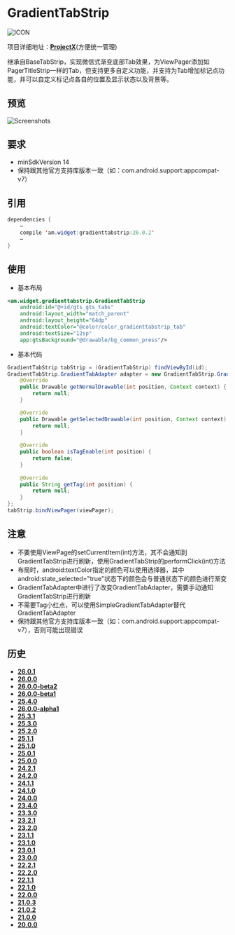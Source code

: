 # GradientTabStrip
![ICON](https://raw.githubusercontent.com/AlexMofer/ProjectX/master/gradienttabstrip/icon.png)

项目详细地址：[**ProjectX**](https://github.com/AlexMofer/ProjectX/tree/master/gradienttabstrip)(方便统一管理)

继承自BaseTabStrip，实现微信式渐变底部Tab效果，为ViewPager添加如PagerTitleStrip一样的Tab，但支持更多自定义功能，并支持为Tab增加标记点功能，并可以自定义标记点各自的位置及显示状态以及背景等。
## 预览
![Screenshots](https://raw.githubusercontent.com/AlexMofer/ProjectX/master/gradienttabstrip/screenshots.gif)
## 要求
- minSdkVersion 14
- 保持跟其他官方支持库版本一致（如：com.android.support:appcompat-v7）

## 引用
```java
dependencies {
    ⋯
    compile 'am.widget:gradienttabstrip:26.0.2'
    ⋯
}
```
## 使用
- 基本布局
```xml
<am.widget.gradienttabstrip.GradientTabStrip
    android:id="@+id/gts_gts_tabs"
    android:layout_width="match_parent"
    android:layout_height="64dp"
    android:textColor="@color/color_gradienttabstrip_tab"
    android:textSize="12sp"
    app:gtsBackground="@drawable/bg_common_press"/>
```
- 基本代码
```java
GradientTabStrip tabStrip = (GradientTabStrip) findViewById(id);
GradientTabStrip.GradientTabAdapter adapter = new GradientTabStrip.GradientTabAdapter () {
    @Override
    public Drawable getNormalDrawable(int position, Context context) {
        return null;
    }

    @Override
    public Drawable getSelectedDrawable(int position, Context context) {
        return null;
    }
  
    @Override
    public boolean isTagEnable(int position) {
        return false;
    }
  
    @Override
    public String getTag(int position) {
        return null;
    }
};
tabStrip.bindViewPager(viewPager);
```
## 注意
- 不要使用ViewPage的setCurrentItem(int)方法，其不会通知到GradientTabStrip进行刷新，使用GradientTabStrip的performClick(int)方法
- 布局时，android:textColor指定的颜色可以使用选择器，其中android:state_selected="true"状态下的颜色会与普通状态下的颜色进行渐变
- GradientTabAdapter中进行了改变GradientTabAdapter，需要手动通知GradientTabStrip进行刷新
- 不需要Tag小红点，可以使用SimpleGradientTabAdapter替代GradientTabAdapter
- 保持跟其他官方支持库版本一致（如：com.android.support:appcompat-v7），否则可能出现错误

## 历史
- [**26.0.1**](https://bintray.com/alexmofer/maven/GradientTabStrip/26.0.1)
- [**26.0.0**](https://bintray.com/alexmofer/maven/GradientTabStrip/26.0.0)
- [**26.0.0-beta2**](https://bintray.com/alexmofer/maven/GradientTabStrip/26.0.0-beta2)
- [**26.0.0-beta1**](https://bintray.com/alexmofer/maven/GradientTabStrip/26.0.0-beta1)
- [**25.4.0**](https://bintray.com/alexmofer/maven/GradientTabStrip/25.4.0)
- [**26.0.0-alpha1**](https://bintray.com/alexmofer/maven/GradientTabStrip/26.0.0-alpha1)
- [**25.3.1**](https://bintray.com/alexmofer/maven/GradientTabStrip/25.3.1)
- [**25.3.0**](https://bintray.com/alexmofer/maven/GradientTabStrip/25.3.0)
- [**25.2.0**](https://bintray.com/alexmofer/maven/GradientTabStrip/25.2.0)
- [**25.1.1**](https://bintray.com/alexmofer/maven/GradientTabStrip/25.1.1)
- [**25.1.0**](https://bintray.com/alexmofer/maven/GradientTabStrip/25.1.0)
- [**25.0.1**](https://bintray.com/alexmofer/maven/GradientTabStrip/25.0.1)
- [**25.0.0**](https://bintray.com/alexmofer/maven/GradientTabStrip/25.0.0)
- [**24.2.1**](https://bintray.com/alexmofer/maven/GradientTabStrip/24.2.1)
- [**24.2.0**](https://bintray.com/alexmofer/maven/GradientTabStrip/24.2.0)
- [**24.1.1**](https://bintray.com/alexmofer/maven/GradientTabStrip/24.1.1)
- [**24.1.0**](https://bintray.com/alexmofer/maven/GradientTabStrip/24.1.0)
- [**24.0.0**](https://bintray.com/alexmofer/maven/GradientTabStrip/24.0.0)
- [**23.4.0**](https://bintray.com/alexmofer/maven/GradientTabStrip/23.4.0)
- [**23.3.0**](https://bintray.com/alexmofer/maven/GradientTabStrip/23.3.0)
- [**23.2.1**](https://bintray.com/alexmofer/maven/GradientTabStrip/23.2.1)
- [**23.2.0**](https://bintray.com/alexmofer/maven/GradientTabStrip/23.2.0)
- [**23.1.1**](https://bintray.com/alexmofer/maven/GradientTabStrip/23.1.1)
- [**23.1.0**](https://bintray.com/alexmofer/maven/GradientTabStrip/23.1.0)
- [**23.0.1**](https://bintray.com/alexmofer/maven/GradientTabStrip/23.0.1)
- [**23.0.0**](https://bintray.com/alexmofer/maven/GradientTabStrip/23.0.0)
- [**22.2.1**](https://bintray.com/alexmofer/maven/GradientTabStrip/22.2.1)
- [**22.2.0**](https://bintray.com/alexmofer/maven/GradientTabStrip/22.2.0)
- [**22.1.1**](https://bintray.com/alexmofer/maven/GradientTabStrip/22.1.1)
- [**22.1.0**](https://bintray.com/alexmofer/maven/GradientTabStrip/22.1.0)
- [**22.0.0**](https://bintray.com/alexmofer/maven/GradientTabStrip/22.0.0)
- [**21.0.3**](https://bintray.com/alexmofer/maven/GradientTabStrip/21.0.3)
- [**21.0.2**](https://bintray.com/alexmofer/maven/GradientTabStrip/21.0.2)
- [**21.0.0**](https://bintray.com/alexmofer/maven/GradientTabStrip/21.0.0)
- [**20.0.0**](https://bintray.com/alexmofer/maven/GradientTabStrip/20.0.0)
